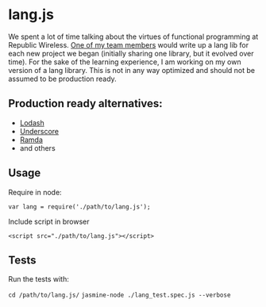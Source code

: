 # lang.js

We spent a lot of time talking about the virtues of functional programming
at Republic Wireless.  [One of my team members](https://github.com/skibblenybbles/)
would write up a lang lib for each new project we began (initially sharing one
library, but it evolved over time).  For the sake of the learning experience,
I am working on my own version of a lang library.  This is not in any way optimized
and should not be assumed to be production ready.

## Production ready alternatives:

- [Lodash](https://lodash.com)
- [Underscore](http://underscorejs.org/)
- [Ramda](http://ramdajs.com/)
- and others

## Usage

Require in node:

`var lang = require('./path/to/lang.js');`

Include script in browser

`<script src="./path/to/lang.js"></script>`

## Tests

Run the tests with:

`cd /path/to/lang.js/`
`jasmine-node ./lang_test.spec.js --verbose`